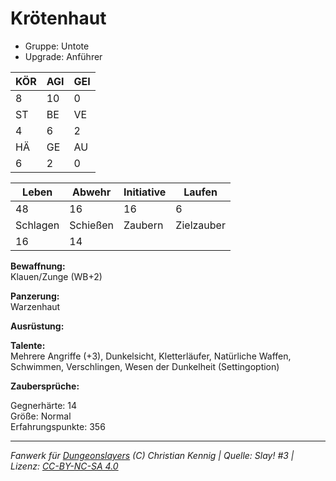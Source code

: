 # Krötenhaut  
- Gruppe: Untote  
- Upgrade: Anführer  

| KÖR | AGI | GEI |  
| --- | --- | --- |  
| 8   | 10  | 0   |
| ST  | BE  | VE  |  
| 4   | 6   | 2   |
| HÄ  | GE  | AU  |  
| 6   | 2   | 0   |


| Leben    | Abwehr   | Initiative | Laufen     |
| -------- | -------- | ---------- | ---------- |
| 48       | 16       | 16         | 6          |
| Schlagen | Schießen | Zaubern    | Zielzauber |
| 16       | 14       |            |            |

**Bewaffnung:**  
Klauen/Zunge (WB+2)

**Panzerung:**  
Warzenhaut

**Ausrüstung:**  


**Talente:**  
Mehrere Angriffe (+3), Dunkelsicht, Kletterläufer, Natürliche Waffen, Schwimmen, Verschlingen, Wesen der Dunkelheit (Settingoption)

**Zaubersprüche:**  


Gegnerhärte: 14  
Größe: Normal  
Erfahrungspunkte: 356  



___
*Fanwerk für [Dungeonslayers](https://www.dungeonslayers.net/) (C) Christian Kennig | Quelle: Slay! #3 | Lizenz: [CC-BY-NC-SA 4.0](https://creativecommons.org/licenses/by-nc-sa/4.0/deed.de)*